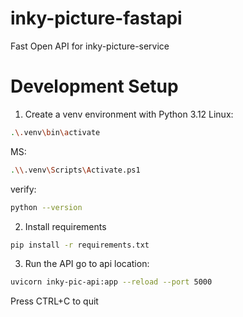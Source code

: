 # inky-picture-fastapi
 Fast Open API for inky-picture-service

# Development Setup
1. Create a venv environment with Python 3.12
Linux:
```bash
.\.venv\bin\activate
```
MS:
```bash
.\\.venv\Scripts\Activate.ps1
```
verify:
```bash
python --version
```
2. Install requirements
```bash
pip install -r requirements.txt
```
3. Run the API
go to api location:
```bash
uvicorn inky-pic-api:app --reload --port 5000
```
Press CTRL+C to quit